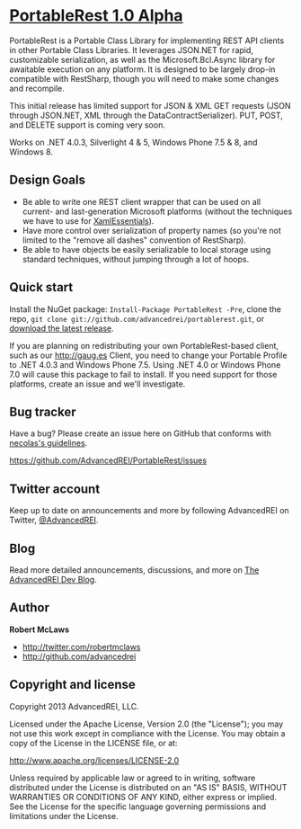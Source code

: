 [PortableRest 1.0 Alpha](http://github.com/AdvancedREI/PortableRest)
=================

PortableRest is a Portable Class Library for implementing REST API clients in other Portable Class Libraries. It leverages JSON.NET for rapid, customizable serialization, as well as the Microsoft.Bcl.Async library for awaitable execution on any platform. It is designed to be largely drop-in compatible with RestSharp, though you will need to make some changes and recompile.

This initial release has limited support for JSON & XML GET requests (JSON through JSON.NET, XML through the DataContractSerializer). PUT, POST, and DELETE support is coming very soon.

Works on .NET 4.0.3, Silverlight 4 & 5, Windows Phone 7.5 & 8, and Windows 8.

Design Goals
----------
+ Be able to write one REST client wrapper that can be used on all current- and last-generation Microsoft platforms (without the techniques we have to use for [XamlEssentials](http://github.com/AdvancedREI/XamlEssentials)).
+ Have more control over serialization of property names (so you're not limited to the "remove all dashes" convention of RestSharp).
+ Be able to have objects be easily serializable to local storage using standard techniques, without jumping through a lot of hoops.


Quick start
-----------

Install the NuGet package: `Install-Package PortableRest -Pre`, clone the repo, `git clone git://github.com/advancedrei/portablerest.git`, or [download the latest release](https://github.com/advancedrei/portablerest/zipball/master).

If you are planning on redistributing your own PortableRest-based client, such as our http://gaug.es Client, you need to change your Portable Profile to .NET 4.0.3 and Windows Phone 7.5. Using .NET 4.0 or Windows Phone 7.0 will cause this package to fail to install. If you need support for those platforms, create an issue and we'll investigate.


Bug tracker
-----------

Have a bug? Please create an issue here on GitHub that conforms with [necolas's guidelines](https://github.com/necolas/issue-guidelines).

https://github.com/AdvancedREI/PortableRest/issues



Twitter account
---------------

Keep up to date on announcements and more by following AdvancedREI on Twitter, [@AdvancedREI](http://twitter.com/AdvancedREI).



Blog
----

Read more detailed announcements, discussions, and more on [The AdvancedREI Dev Blog](http://advancedrei.com/blogs/development).


Author
-------

**Robert McLaws**

+ http://twitter.com/robertmclaws
+ http://github.com/advancedrei


Copyright and license
---------------------

Copyright 2013 AdvancedREI, LLC.

Licensed under the Apache License, Version 2.0 (the "License");
you may not use this work except in compliance with the License. You may obtain a copy of the License in the LICENSE file, or at:

   http://www.apache.org/licenses/LICENSE-2.0

Unless required by applicable law or agreed to in writing, software distributed under the License is distributed on an "AS IS" BASIS, WITHOUT WARRANTIES OR CONDITIONS OF ANY KIND, either express or implied.
See the License for the specific language governing permissions and limitations under the License.
